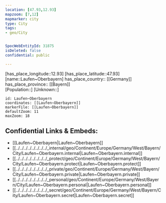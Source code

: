 ```yaml
---
location: [47.93,12.93] 
mapzoom: [7,12] 
mapmarker: city 
type: City
tags:
- geo/City


SpocWebEntityId: 31875
isDeleted: false
confidential: public

---
```

[has_place_longitude::12.93] 
[has_place_latitude::47.93] 
[name::Laufen~Oberbayern] 
has_place_country:: [[Germany]]  
has_place_province:: [[Bayern]]  
[Population::] 
[Unknown::] 


```leaflet
id: Laufen~Oberbayern
coordinates: [[Laufen~Oberbayern]] 
markerFile: [[Laufen~Oberbayern]] 
defaultZoom: 11 
maxZoom: 18
```


## Confidential Links & Embeds: 
- [[Laufen~Oberbayern|Laufen~Oberbayern]]  
- [[../../../../../../../../_internal/geo/Continent/Europe/Germany/West/Bayern/City/Laufen~Oberbayern.internal|Laufen~Oberbayern.internal]] 
- [[../../../../../../../../_protect/geo/Continent/Europe/Germany/West/Bayern/City/Laufen~Oberbayern.protect|Laufen~Oberbayern.protect]] 
- [[../../../../../../../../_private/geo/Continent/Europe/Germany/West/Bayern/City/Laufen~Oberbayern.private|Laufen~Oberbayern.private]] 
- [[../../../../../../../../_personal/geo/Continent/Europe/Germany/West/Bayern/City/Laufen~Oberbayern.personal|Laufen~Oberbayern.personal]] 
- [[../../../../../../../../_secret/geo/Continent/Europe/Germany/West/Bayern/City/Laufen~Oberbayern.secret|Laufen~Oberbayern.secret]] 
